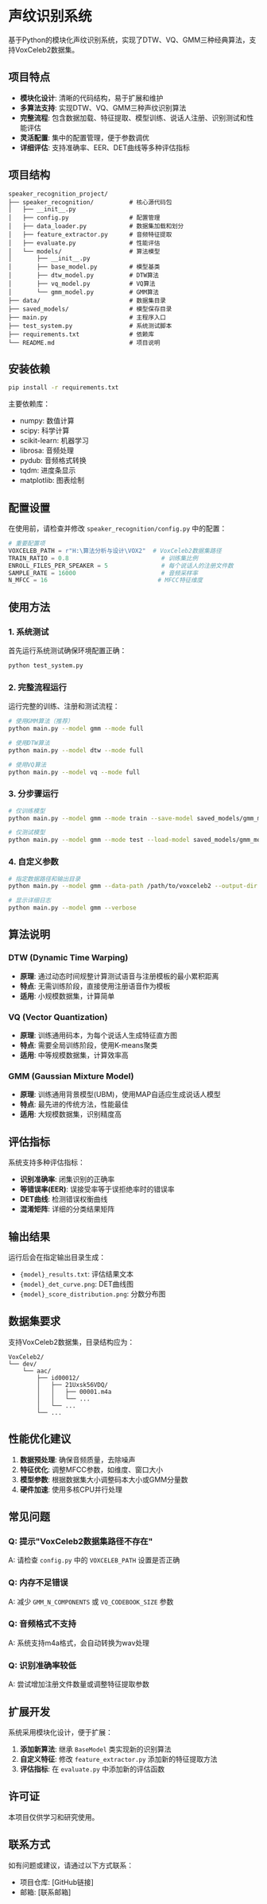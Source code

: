# 声纹识别系统

基于Python的模块化声纹识别系统，实现了DTW、VQ、GMM三种经典算法，支持VoxCeleb2数据集。

## 项目特点

- **模块化设计**: 清晰的代码结构，易于扩展和维护
- **多算法支持**: 实现DTW、VQ、GMM三种声纹识别算法
- **完整流程**: 包含数据加载、特征提取、模型训练、说话人注册、识别测试和性能评估
- **灵活配置**: 集中的配置管理，便于参数调优
- **详细评估**: 支持准确率、EER、DET曲线等多种评估指标

## 项目结构

```
speaker_recognition_project/
├── speaker_recognition/          # 核心源代码包
│   ├── __init__.py
│   ├── config.py                 # 配置管理
│   ├── data_loader.py            # 数据集加载和划分
│   ├── feature_extractor.py      # 音频特征提取
│   ├── evaluate.py               # 性能评估
│   └── models/                   # 算法模型
│       ├── __init__.py
│       ├── base_model.py         # 模型基类
│       ├── dtw_model.py          # DTW算法
│       ├── vq_model.py           # VQ算法
│       └── gmm_model.py          # GMM算法
├── data/                         # 数据集目录
├── saved_models/                 # 模型保存目录
├── main.py                       # 主程序入口
├── test_system.py                # 系统测试脚本
├── requirements.txt              # 依赖库
└── README.md                     # 项目说明
```

## 安装依赖

```bash
pip install -r requirements.txt
```

主要依赖库：
- numpy: 数值计算
- scipy: 科学计算
- scikit-learn: 机器学习
- librosa: 音频处理
- pydub: 音频格式转换
- tqdm: 进度条显示
- matplotlib: 图表绘制

## 配置设置

在使用前，请检查并修改 `speaker_recognition/config.py` 中的配置：

```python
# 重要配置项
VOXCELEB_PATH = r"H:\算法分析与设计\VOX2"  # VoxCeleb2数据集路径
TRAIN_RATIO = 0.8                          # 训练集比例
ENROLL_FILES_PER_SPEAKER = 5               # 每个说话人的注册文件数
SAMPLE_RATE = 16000                        # 音频采样率
N_MFCC = 16                               # MFCC特征维度
```

## 使用方法

### 1. 系统测试

首先运行系统测试确保环境配置正确：

```bash
python test_system.py
```

### 2. 完整流程运行

运行完整的训练、注册和测试流程：

```bash
# 使用GMM算法（推荐）
python main.py --model gmm --mode full

# 使用DTW算法
python main.py --model dtw --mode full

# 使用VQ算法
python main.py --model vq --mode full
```

### 3. 分步骤运行

```bash
# 仅训练模型
python main.py --model gmm --mode train --save-model saved_models/gmm_model.pkl

# 仅测试模型
python main.py --model gmm --mode test --load-model saved_models/gmm_model.pkl
```

### 4. 自定义参数

```bash
# 指定数据路径和输出目录
python main.py --model gmm --data-path /path/to/voxceleb2 --output-dir results/gmm

# 显示详细日志
python main.py --model gmm --verbose
```

## 算法说明

### DTW (Dynamic Time Warping)
- **原理**: 通过动态时间规整计算测试语音与注册模板的最小累积距离
- **特点**: 无需训练阶段，直接使用注册语音作为模板
- **适用**: 小规模数据集，计算简单

### VQ (Vector Quantization)
- **原理**: 训练通用码本，为每个说话人生成特征直方图
- **特点**: 需要全局训练阶段，使用K-means聚类
- **适用**: 中等规模数据集，计算效率高

### GMM (Gaussian Mixture Model)
- **原理**: 训练通用背景模型(UBM)，使用MAP自适应生成说话人模型
- **特点**: 最先进的传统方法，性能最佳
- **适用**: 大规模数据集，识别精度高

## 评估指标

系统支持多种评估指标：

- **识别准确率**: 闭集识别的正确率
- **等错误率(EER)**: 误接受率等于误拒绝率时的错误率
- **DET曲线**: 检测错误权衡曲线
- **混淆矩阵**: 详细的分类结果矩阵

## 输出结果

运行后会在指定输出目录生成：

- `{model}_results.txt`: 评估结果文本
- `{model}_det_curve.png`: DET曲线图
- `{model}_score_distribution.png`: 分数分布图

## 数据集要求

支持VoxCeleb2数据集，目录结构应为：
```
VoxCeleb2/
└── dev/
    └── aac/
        ├── id00012/
        │   ├── 21Uxsk56VDQ/
        │   │   ├── 00001.m4a
        │   │   └── ...
        │   └── ...
        └── ...
```

## 性能优化建议

1. **数据预处理**: 确保音频质量，去除噪声
2. **特征优化**: 调整MFCC参数，如维度、窗口大小
3. **模型参数**: 根据数据集大小调整码本大小或GMM分量数
4. **硬件加速**: 使用多核CPU并行处理

## 常见问题

### Q: 提示"VoxCeleb2数据集路径不存在"
A: 请检查 `config.py` 中的 `VOXCELEB_PATH` 设置是否正确

### Q: 内存不足错误
A: 减少 `GMM_N_COMPONENTS` 或 `VQ_CODEBOOK_SIZE` 参数

### Q: 音频格式不支持
A: 系统支持m4a格式，会自动转换为wav处理

### Q: 识别准确率较低
A: 尝试增加注册文件数量或调整特征提取参数

## 扩展开发

系统采用模块化设计，便于扩展：

1. **添加新算法**: 继承 `BaseModel` 类实现新的识别算法
2. **自定义特征**: 修改 `feature_extractor.py` 添加新的特征提取方法
3. **评估指标**: 在 `evaluate.py` 中添加新的评估函数

## 许可证

本项目仅供学习和研究使用。

## 联系方式

如有问题或建议，请通过以下方式联系：
- 项目仓库: [GitHub链接]
- 邮箱: [联系邮箱]
